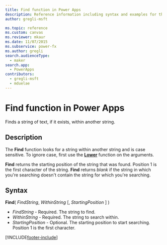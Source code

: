 ```yaml
---
title: Find function in Power Apps
description: Reference information including syntax and examples for the Find function in Power Apps.
author: gregli-msft

ms.topic: reference
ms.custom: canvas
ms.reviewer: mkaur
ms.date: 11/07/2015
ms.subservice: power-fx
ms.author: gregli
search.audienceType:
  - maker
search.app:
  - PowerApps
contributors:
  - gregli-msft
  - mduelae
---
```


# Find function in Power Apps

Finds a string of text, if it exists, within another string.

## Description

The **Find** function looks for a string within another string and is case sensitive. To ignore case, first use the **[Lower](function-lower-upper-proper.md)** function on the arguments.

**Find** returns the starting position of the string that was found. Position 1 is the first character of the string. **Find** returns _blank_ if the string in which you're searching doesn't contain the string for which you're searching.

## Syntax

**Find**( _FindString_, _WithinString_ [, *StartingPosition* ] )

- _FindString_ - Required. The string to find.
- _WithinString_ - Required. The string to search within.
- _StartingPosition_ - Optional. The starting position to start searching. Position 1 is the first character.

[!INCLUDE[footer-include](../../includes/footer-banner.md)]
